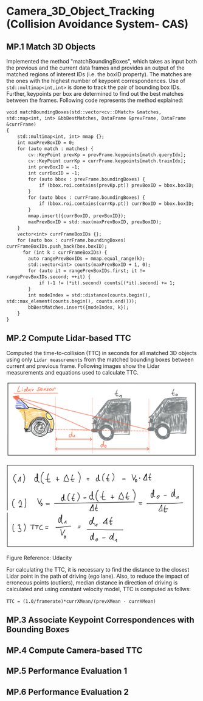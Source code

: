 # Camera_3D_Object_Tracking (Collision Avoidance System- CAS)
## MP.1 Match 3D Objects
Implemented the method "matchBoundingBoxes", which takes as input both the previous and the current data frames and provides an output of the matched regions of interest IDs (i.e. the boxID property). The matches are the ones with the highest number of keypoint correspondences. Use of ``` std::multimap<int,int> ``` is done to track the pair of bounding box IDs. Further, keypoints per box are determined to find out the best matches between the frames. Following code represents the method explained:

```
void matchBoundingBoxes(std::vector<cv::DMatch> &matches, std::map<int, int> &bbBestMatches, DataFrame &prevFrame, DataFrame &currFrame)
{
    std::multimap<int, int> mmap {};
    int maxPrevBoxID = 0;
    for (auto match : matches) {
        cv::KeyPoint prevKp = prevFrame.keypoints[match.queryIdx];
        cv::KeyPoint currKp = currFrame.keypoints[match.trainIdx];
        int prevBoxID = -1;
        int currBoxID = -1;
        for (auto bbox : prevFrame.boundingBoxes) {
            if (bbox.roi.contains(prevKp.pt)) prevBoxID = bbox.boxID;
        }
        for (auto bbox : currFrame.boundingBoxes) {
            if (bbox.roi.contains(currKp.pt)) currBoxID = bbox.boxID;
        }
        mmap.insert({currBoxID, prevBoxID});
        maxPrevBoxID = std::max(maxPrevBoxID, prevBoxID);
    }
    vector<int> currFrameBoxIDs {};
    for (auto box : currFrame.boundingBoxes) currFrameBoxIDs.push_back(box.boxID);
      for (int k : currFrameBoxIDs) {
        auto rangePrevBoxIDs = mmap.equal_range(k);
        std::vector<int> counts(maxPrevBoxID + 1, 0);
        for (auto it = rangePrevBoxIDs.first; it != rangePrevBoxIDs.second; ++it) {
            if (-1 != (*it).second) counts[(*it).second] += 1;
        }
        int modeIndex = std::distance(counts.begin(), std::max_element(counts.begin(), counts.end()));
        bbBestMatches.insert({modeIndex, k});
    }
}
```

## MP.2 Compute Lidar-based TTC
Computed the time-to-collision (TTC) in seconds for all matched 3D objects using only ```Lidar measurements``` from the matched bounding boxes between current and previous frame. Following images show the Lidar measurements and equations used to calculate TTC.

![Lidar_TTC_Image](https://github.com/karjolamit/Camera_3D_Object_Tracking/blob/master/Lidar_TTC_Image.png)

![Lidar_TTC_Equations](https://github.com/karjolamit/Camera_3D_Object_Tracking/blob/master/Lidar_TTC_Equations.png)

Figure Reference: Udacity

For calculating the TTC, it is necessary to find the distance to the closest Lidar point in the path of driving (ego lane). Also, to reduce the impact of erroneous points (outliers), median distance in direction of driving is calculated and using constant velocity model, TTC is computed as follws:

``` TTC = (1.0/framerate)*currXMean/(prevXMean - currXMean) ```


## MP.3 Associate Keypoint Correspondences with Bounding Boxes
## MP.4 Compute Camera-based TTC
## MP.5 Performance Evaluation 1
## MP.6 Performance Evaluation 2
